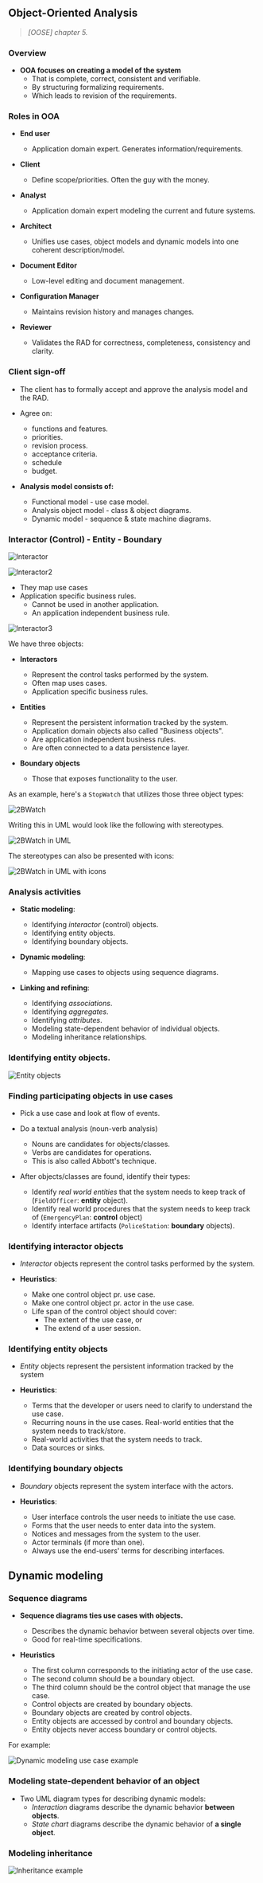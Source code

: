## Object-Oriented Analysis
> *[OOSE] chapter 5.*

### Overview

- **OOA focuses on creating a model of the system**
	-	That is complete, correct, consistent and verifiable.
	- By structuring formalizing requirements.
	- Which leads to revision of the requirements.


### Roles in OOA

- **End user**
	-	Application domain expert. Generates information/requirements.

- **Client**
	- Define scope/priorities. Often the guy with the money.

- **Analyst**
	-	Application domain expert modeling the current and future systems.

- **Architect**
	-	Unifies use cases, object models and dynamic models into one coherent description/model.

- **Document Editor**
	- Low-level editing and document management.

- **Configuration Manager**
	-	Maintains revision history and manages changes.

- **Reviewer**
	-	Validates the RAD for correctness, completeness, consistency and clarity.

### Client sign-off

- The client has to formally accept and approve the analysis model and the RAD.

- Agree on:
	- functions and features.
	- priorities.
	- revision process.
	- acceptance criteria.
	- schedule
	- budget.


- **Analysis model consists of:**
	-	Functional model - use case model.
	- Analysis object model - class & object diagrams.
	- Dynamic model - sequence & state machine diagrams.

### Interactor (Control) - Entity - Boundary

![Interactor](assets/interactor.png "Interactor")

![Interactor2](assets/interactor_2.png "Interactor2")

- They map use cases
- Application specific business rules.
	- Cannot be used in another application.
	- An application independent business rule.

![Interactor3](assets/interactor_3.png "Interactor3")

We have three objects:
- **Interactors**
	- Represent the control tasks performed by the system.
	- Often map uses cases.
	- Application specific business rules.

- **Entities**
	-	Represent the persistent information tracked by the system.
	- Application domain objects also called "Business objects".
	- Are application independent business rules.
	- Are often connected to a data persistence layer.

- **Boundary objects**
	- Those that exposes functionality to the user.

As an example, here's a `StopWatch` that utilizes those three object types:

![2BWatch](assets/2bwatch.png "2BWatch")

Writing this in UML would look like the following with stereotypes.

![2BWatch in UML](assets/2bwatch_uml.png "2BWatch in UML")

The stereotypes can also be presented with icons:

![2BWatch in UML with icons](assets/2bwatch_uml_icons.png "2BWatch in UML with icons")

### Analysis activities

- **Static modeling**:

	-	Identifying *interactor* (control) objects.
	- Identifying entity objects.
	- Identifying boundary objects.

- **Dynamic modeling**:

	-	Mapping use cases to objects using sequence diagrams.

- **Linking and refining**:

	-	Identifying *associations*.
	- Identifying *aggregates*.
	- Identifying *attributes*.
	- Modeling state-dependent behavior of individual objects.
	- Modeling inheritance relationships.

### Identifying entity objects.

![Entity objects](assets/entity_objects.png "Entity objects")

### Finding participating objects in use cases

- Pick a use case and look at flow of events.

- Do a textual analysis (noun-verb analysis)

	-	Nouns are candidates for objects/classes.
	- Verbs are candidates for operations.
	- This is also called Abbott's technique.

- After objects/classes are found, identify their types:

	-	Identify *real world entities* that the system needs to keep track of (`FieldOfficer`: **entity** object).
	- Identify real world procedures that the system needs to keep track of (`EmergencyPlan`: **control** object)
	- Identify interface artifacts (`PoliceStation`: **boundary** objects).

### Identifying interactor objects

- *Interactor* objects represent the control tasks performed by the system.

- **Heuristics**:

	-	Make one control object pr. use case.
	- Make one control object pr. actor in the use case.
	- Life span of the control object should cover:
		-	The extent of the use case, or
		- The extend of a user session.

### Identifying entity objects

- *Entity* objects represent the persistent information tracked by the system

- **Heuristics**:
	-	Terms that the developer or users need to clarify to understand the use case.
	- Recurring nouns in the use cases.
	Real-world entities that the system needs to track/store.
	- Real-world activities that the system needs to track.
	- Data sources or sinks.

### Identifying boundary objects

- *Boundary* objects represent the system interface with the actors.

- **Heuristics**:
	-	User interface controls the user needs to initiate the use case.
	- Forms that the user needs to enter data into the system.
	- Notices and messages from the system to the user.
	- Actor terminals (if more than one).
	- Always use the end-users' terms for describing interfaces.

## Dynamic modeling

### Sequence diagrams

- **Sequence diagrams ties use cases with objects.**

	-	Describes the dynamic behavior between several objects over time.
	- Good for real-time specifications.

- **Heuristics**

	-	The first column corresponds to the initiating actor of the use case.
	- The second column should be a boundary object.
	- The third column should be the control object that manage the use case.
	- Control objects are created by boundary objects.
	- Boundary objects are created by control objects.
	- Entity objects are accessed by control and boundary objects.
	- Entity objects never access boundary or control objects.

For example:

![Dynamic modeling use case example](assets/dynamic_modeling_use_case_1.png "Dynamic modeling use case example")

### Modeling state-dependent behavior of an object

- Two UML diagram types for describing dynamic models:
	-	*Interaction* diagrams describe the dynamic behavior **between objects**.
	- *State chart* diagrams describe the dynamic behavior of **a single object**.

### Modeling inheritance

![Inheritance example](assets/inheritance.png "Inheritance example")
